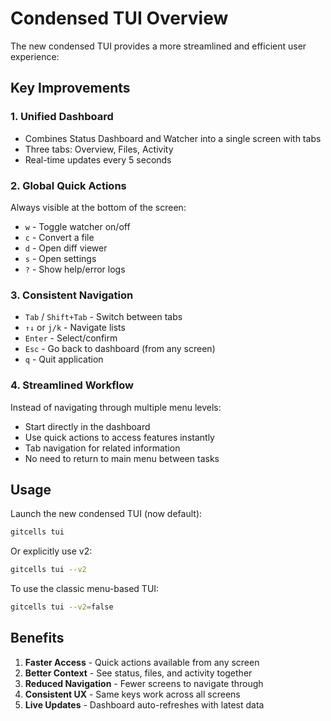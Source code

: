 # Condensed TUI Overview

The new condensed TUI provides a more streamlined and efficient user experience:

## Key Improvements

### 1. **Unified Dashboard**
- Combines Status Dashboard and Watcher into a single screen with tabs
- Three tabs: Overview, Files, Activity
- Real-time updates every 5 seconds

### 2. **Global Quick Actions**
Always visible at the bottom of the screen:
- `w` - Toggle watcher on/off
- `c` - Convert a file
- `d` - Open diff viewer
- `s` - Open settings
- `?` - Show help/error logs

### 3. **Consistent Navigation**
- `Tab` / `Shift+Tab` - Switch between tabs
- `↑↓` or `j/k` - Navigate lists
- `Enter` - Select/confirm
- `Esc` - Go back to dashboard (from any screen)
- `q` - Quit application

### 4. **Streamlined Workflow**
Instead of navigating through multiple menu levels:
- Start directly in the dashboard
- Use quick actions to access features instantly
- Tab navigation for related information
- No need to return to main menu between tasks

## Usage

Launch the new condensed TUI (now default):
```bash
gitcells tui
```

Or explicitly use v2:
```bash
gitcells tui --v2
```

To use the classic menu-based TUI:
```bash
gitcells tui --v2=false
```

## Benefits

1. **Faster Access** - Quick actions available from any screen
2. **Better Context** - See status, files, and activity together
3. **Reduced Navigation** - Fewer screens to navigate through
4. **Consistent UX** - Same keys work across all screens
5. **Live Updates** - Dashboard auto-refreshes with latest data